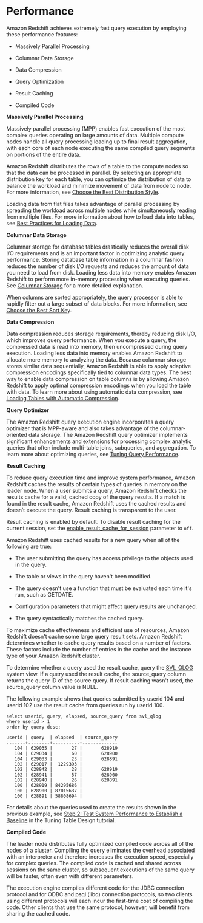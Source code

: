 # Performance<a name="c_challenges_achieving_high_performance_queries"></a>

Amazon Redshift achieves extremely fast query execution by employing these performance features:

+ Massively Parallel Processing

+ Columnar Data Storage

+ Data Compression

+ Query Optimization

+ Result Caching

+ Compiled Code

 **Massively Parallel Processing** 

Massively parallel processing \(MPP\) enables fast execution of the most complex queries operating on large amounts of data\. Multiple compute nodes handle all query processing leading up to final result aggregation, with each core of each node executing the same compiled query segments on portions of the entire data\.

Amazon Redshift distributes the rows of a table to the compute nodes so that the data can be processed in parallel\. By selecting an appropriate distribution key for each table, you can optimize the distribution of data to balance the workload and minimize movement of data from node to node\. For more information, see [Choose the Best Distribution Style](c_best-practices-best-dist-key.md)\.

Loading data from flat files takes advantage of parallel processing by spreading the workload across multiple nodes while simultaneously reading from multiple files\. For more information about how to load data into tables, see [Best Practices for Loading Data](c_loading-data-best-practices.md)\.

 **Columnar Data Storage** 

Columnar storage for database tables drastically reduces the overall disk I/O requirements and is an important factor in optimizing analytic query performance\. Storing database table information in a columnar fashion reduces the number of disk I/O requests and reduces the amount of data you need to load from disk\. Loading less data into memory enables Amazon Redshift to perform more in\-memory processing when executing queries\. See [Columnar Storage](c_columnar_storage_disk_mem_mgmnt.md) for a more detailed explanation\.

When columns are sorted appropriately, the query processor is able to rapidly filter out a large subset of data blocks\. For more information, see [Choose the Best Sort Key](c_best-practices-sort-key.md)\.

 **Data Compression** 

Data compression reduces storage requirements, thereby reducing disk I/O, which improves query performance\. When you execute a query, the compressed data is read into memory, then uncompressed during query execution\. Loading less data into memory enables Amazon Redshift to allocate more memory to analyzing the data\. Because columnar storage stores similar data sequentially, Amazon Redshift is able to apply adaptive compression encodings specifically tied to columnar data types\. The best way to enable data compression on table columns is by allowing Amazon Redshift to apply optimal compression encodings when you load the table with data\. To learn more about using automatic data compression, see [Loading Tables with Automatic Compression](c_Loading_tables_auto_compress.md)\.

 **Query Optimizer** 

The Amazon Redshift query execution engine incorporates a query optimizer that is MPP\-aware and also takes advantage of the columnar\-oriented data storage\. The Amazon Redshift query optimizer implements significant enhancements and extensions for processing complex analytic queries that often include multi\-table joins, subqueries, and aggregation\. To learn more about optimizing queries, see [Tuning Query Performance](c-optimizing-query-performance.md)\.

 **Result Caching** 

To reduce query execution time and improve system performance, Amazon Redshift caches the results of certain types of queries in memory on the leader node\. When a user submits a query, Amazon Redshift checks the results cache for a valid, cached copy of the query results\. If a match is found in the result cache, Amazon Redshift uses the cached results and doesn’t execute the query\. Result caching is transparent to the user\.

Result caching is enabled by default\. To disable result caching for the current session, set the [enable\_result\_cache\_for\_session](r_enable_result_cache_for_session.md) parameter to `off`\.

Amazon Redshift uses cached results for a new query when all of the following are true:

+ The user submitting the query has access privilege to the objects used in the query\.

+ The table or views in the query haven't been modified\.

+ The query doesn't use a function that must be evaluated each time it's run, such as GETDATE\.

+ Configuration parameters that might affect query results are unchanged\.

+ The query syntactically matches the cached query\.

To maximize cache effectiveness and efficient use of resources, Amazon Redshift doesn't cache some large query result sets\. Amazon Redshift determines whether to cache query results based on a number of factors\. These factors include the number of entries in the cache and the instance type of your Amazon Redshift cluster\. 

To determine whether a query used the result cache, query the [SVL\_QLOG](r_SVL_QLOG.md) system view\. If a query used the result cache, the source\_query column returns the query ID of the source query\. If result caching wasn't used, the source\_query column value is NULL\. 

The following example shows that queries submitted by userid 104 and userid 102 use the result cache from queries run by userid 100\.

```
select userid, query, elapsed, source_query from svl_qlog 
where userid > 1
order by query desc;

userid | query  | elapsed  | source_query
-------+--------+----------+-------------
   104 | 629035 |       27 |       628919
   104 | 629034 |       60 |       628900
   104 | 629033 |       23 |       628891
   102 | 629017 |  1229393 |             
   102 | 628942 |       28 |       628919
   102 | 628941 |       57 |       628900
   102 | 628940 |       26 |       628891
   100 | 628919 | 84295686 |             
   100 | 628900 | 87015637 |             
   100 | 628891 | 58808694 |
```

For details about the queries used to create the results shown in the previous example, see [Step 2: Test System Performance to Establish a Baseline](tutorial-tuning-tables-test-performance.md) in the Tuning Table Design tutorial\.

 **Compiled Code** 

The leader node distributes fully optimized compiled code across all of the nodes of a cluster\. Compiling the query eliminates the overhead associated with an interpreter and therefore increases the execution speed, especially for complex queries\. The compiled code is cached and shared across sessions on the same cluster, so subsequent executions of the same query will be faster, often even with different parameters\. 

The execution engine compiles different code for the JDBC connection protocol and for ODBC and psql \(libq\) connection protocols, so two clients using different protocols will each incur the first\-time cost of compiling the code\. Other clients that use the same protocol, however, will benefit from sharing the cached code\.